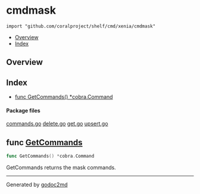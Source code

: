 

# cmdmask
`import "github.com/coralproject/shelf/cmd/xenia/cmdmask"`

* [Overview](#pkg-overview)
* [Index](#pkg-index)

## <a name="pkg-overview">Overview</a>



## <a name="pkg-index">Index</a>
* [func GetCommands() *cobra.Command](#GetCommands)


#### <a name="pkg-files">Package files</a>
[commands.go](/src/github.com/coralproject/shelf/cmd/xenia/cmdmask/commands.go) [delete.go](/src/github.com/coralproject/shelf/cmd/xenia/cmdmask/delete.go) [get.go](/src/github.com/coralproject/shelf/cmd/xenia/cmdmask/get.go) [upsert.go](/src/github.com/coralproject/shelf/cmd/xenia/cmdmask/upsert.go) 





## <a name="GetCommands">func</a> [GetCommands](/src/target/commands.go?s=272:305#L2)
``` go
func GetCommands() *cobra.Command
```
GetCommands returns the mask commands.








- - -
Generated by [godoc2md](http://godoc.org/github.com/davecheney/godoc2md)
